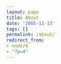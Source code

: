 ```yaml
---
layout: page
title: About
date: '2005-11-13'
tags: []
permalink: /about/
redirect_from:
- node/4
- "?p=4"
---
```

